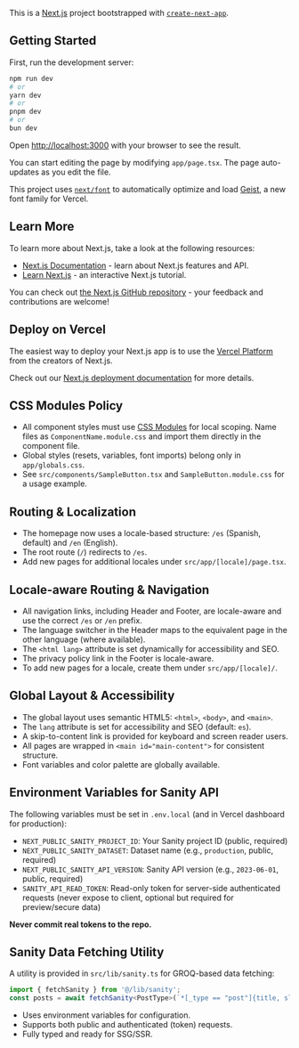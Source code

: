 This is a [Next.js](https://nextjs.org) project bootstrapped with [`create-next-app`](https://nextjs.org/docs/app/api-reference/cli/create-next-app).

## Getting Started

First, run the development server:

```bash
npm run dev
# or
yarn dev
# or
pnpm dev
# or
bun dev
```

Open [http://localhost:3000](http://localhost:3000) with your browser to see the result.

You can start editing the page by modifying `app/page.tsx`. The page auto-updates as you edit the file.

This project uses [`next/font`](https://nextjs.org/docs/app/building-your-application/optimizing/fonts) to automatically optimize and load [Geist](https://vercel.com/font), a new font family for Vercel.

## Learn More

To learn more about Next.js, take a look at the following resources:

- [Next.js Documentation](https://nextjs.org/docs) - learn about Next.js features and API.
- [Learn Next.js](https://nextjs.org/learn) - an interactive Next.js tutorial.

You can check out [the Next.js GitHub repository](https://github.com/vercel/next.js) - your feedback and contributions are welcome!

## Deploy on Vercel

The easiest way to deploy your Next.js app is to use the [Vercel Platform](https://vercel.com/new?utm_medium=default-template&filter=next.js&utm_source=create-next-app&utm_campaign=create-next-app-readme) from the creators of Next.js.

Check out our [Next.js deployment documentation](https://nextjs.org/docs/app/building-your-application/deploying) for more details.

## CSS Modules Policy

- All component styles must use [CSS Modules](https://nextjs.org/docs/app/building-your-application/styling/css-modules) for local scoping. Name files as `ComponentName.module.css` and import them directly in the component file.
- Global styles (resets, variables, font imports) belong only in `app/globals.css`.
- See `src/components/SampleButton.tsx` and `SampleButton.module.css` for a usage example.

## Routing & Localization

- The homepage now uses a locale-based structure: `/es` (Spanish, default) and `/en` (English).
- The root route (`/`) redirects to `/es`.
- Add new pages for additional locales under `src/app/[locale]/page.tsx`.

## Locale-aware Routing & Navigation

- All navigation links, including Header and Footer, are locale-aware and use the correct `/es` or `/en` prefix.
- The language switcher in the Header maps to the equivalent page in the other language (where available).
- The `<html lang>` attribute is set dynamically for accessibility and SEO.
- The privacy policy link in the Footer is locale-aware.
- To add new pages for a locale, create them under `src/app/[locale]/`.

## Global Layout & Accessibility

- The global layout uses semantic HTML5: `<html>`, `<body>`, and `<main>`.
- The `lang` attribute is set for accessibility and SEO (default: `es`).
- A skip-to-content link is provided for keyboard and screen reader users.
- All pages are wrapped in `<main id="main-content">` for consistent structure.
- Font variables and color palette are globally available.

## Environment Variables for Sanity API

The following variables must be set in `.env.local` (and in Vercel dashboard for production):

- `NEXT_PUBLIC_SANITY_PROJECT_ID`: Your Sanity project ID (public, required)
- `NEXT_PUBLIC_SANITY_DATASET`: Dataset name (e.g., `production`, public, required)
- `NEXT_PUBLIC_SANITY_API_VERSION`: Sanity API version (e.g., `2023-06-01`, public, required)
- `SANITY_API_READ_TOKEN`: Read-only token for server-side authenticated requests (never expose to client, optional but required for preview/secure data)

**Never commit real tokens to the repo.**

## Sanity Data Fetching Utility

A utility is provided in `src/lib/sanity.ts` for GROQ-based data fetching:

```ts
import { fetchSanity } from '@/lib/sanity';
const posts = await fetchSanity<PostType>(`*[_type == "post"]{title, slug}`);
```
- Uses environment variables for configuration.
- Supports both public and authenticated (token) requests.
- Fully typed and ready for SSG/SSR.
